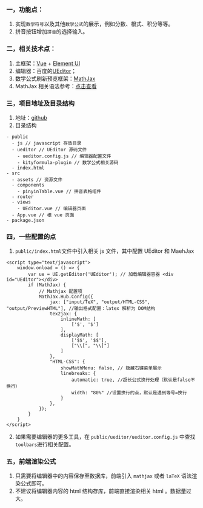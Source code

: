 ### 一，功能点：
1. 实现`数学符号`以及其他`数学公式`的展示，例如分数、根式、积分等等。
2. 拼音按钮增加`拼音`的选择输入。

### 二，相关技术点：
1. 主框架：[Vue](https://cn.vuejs.org/v2/guide/) + [Element UI](https://element.eleme.cn/#/zh-CN)
2. 编辑器：百度的[UEditor](https://github.com/fex-team/ueditor)；
3. 数学公式刷新预览框架：[MathJax](https://github.com/mathjax/MathJax-src)
4. MathJax 相关语法参考：[点击查看](https://www.qianwenma.cn/2018/05/17/mathjax-yu-fa-can-kao/)

### 三，项目地址及目录结构
1. 地址：[github](https://github.com/zhangkai0621/vue-math-edit/tree/master/code)
2. 目录结构
```
- public
  - js // javascript 存放目录
  - ueditor // UEditor 源码文件
    - ueditor.config.js // 编辑器配置文件
    - kityformula-plugin // 数学公式相关源码
  - index.html 
- src
  - assets // 资源文件
  - components 
    - pinyinTable.vue // 拼音表格组件
  - router 
  - views
    - UEditor.vue // 编辑器页面
  - App.vue // 根 vue 页面
- package.json
```

### 四，一些配置的点
1. `public/index.html`文件中引入相关 js 文件，其中配置 UEditor 和 MaehJax
```
<script type="text/javascript">
    window.onload = () => {
        var ue = UE.getEditor('UEditor'); // 加载编辑器容器 <div id="UEditor"></div>
        if (MathJax) {
            // Mathjax 配置项
            MathJax.Hub.Config({
                jax: ["input/TeX", "output/HTML-CSS", "output/PreviewHTML"], //输出格式配置：latex 解析为 DOM结构
                tex2jax: {
                    inlineMath: [
                        ['$', '$']
                    ],
                    displayMath: [
                        ['$$', '$$'],
                        ["\\[", "\\]"]
                    ]
                },
                "HTML-CSS": {
                    showMathMenu: false, // 隐藏右键菜单展示
                    linebreaks: {
                        automatic: true, //超长公式换行处理（默认是false不换行）
                        width: "80%" //设置换行的点，默认是遇到等号=换行
                    }
                },
            });
        }
    }
</script>
```

2. 如果需要编辑器的更多工具，在 `public/ueditor/ueditor.config.js` 中查找`toolbars`进行相关配置。

### 五，前端渲染公式
1. 只需要将编辑器中的内容保存至数据库，前端引入 `mathjax` 或者 `laTeX` 语法渲染公式即可。
2. 不建议将编辑器内容的 html 结构存库，前端直接渲染相关 html 。数据量过大。

